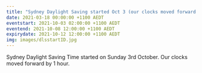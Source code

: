 ```yaml
---
title: "Sydney Daylight Saving started Oct 3 (our clocks moved forward 1hr)"
date: 2021-03-18 00:00:00 +1100 AEDT
eventstart: 2021-10-03 02:00:00 +1100 AEDT
eventend: 2021-10-08 12:00:00 +1100 AEDT
expirydate: 2021-10-12 12:00:00 +1100 AEDT
img: images/dlsstartID.jpg
---
```


Sydney Daylight Saving Time started on Sunday 3rd October. Our clocks moved forward by 1 hour.